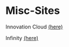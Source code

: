 # Misc-Sites

Innovation Cloud [(here)](https://codepen.io/ehlzi/details/WNJNWZN)

Infinity [(here)](https://codepen.io/ehlzi/details/NWNbZRX)
